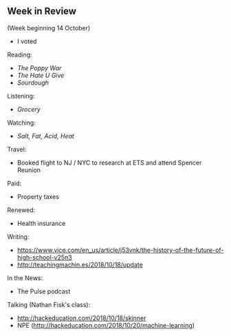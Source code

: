 ## Week in Review
(Week beginning 14 October)

* I voted

Reading:
* _The Poppy War_
* _The Hate U Give_
* _Sourdough_

Listening:
* _Grocery_

Watching:
* _Salt, Fat, Acid, Heat_

Travel:
* Booked flight to NJ / NYC to research at ETS and attend Spencer Reunion

Paid:
* Property taxes

Renewed:
* Health insurance

Writing:
* https://www.vice.com/en_us/article/j53vnk/the-history-of-the-future-of-high-school-v25n3
* http://teachingmachin.es/2018/10/18/update

In the News:
* The Pulse podcast

Talking (Nathan Fisk's class):
* http://hackeducation.com/2018/10/18/skinner
* NPE (http://hackeducation.com/2018/10/20/machine-learning)
